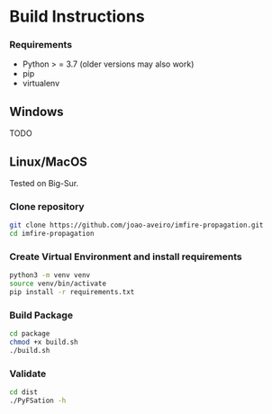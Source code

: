 # Build Instructions

### Requirements

- Python > = 3.7 (older versions may also work)
- pip
- virtualenv


## Windows 

TODO

## Linux/MacOS
 Tested on Big-Sur.
 
### Clone repository
```bash
git clone https://github.com/joao-aveiro/imfire-propagation.git
cd imfire-propagation
```

### Create Virtual Environment and install requirements
```bash
python3 -m venv venv 
source venv/bin/activate
pip install -r requirements.txt
```

### Build Package
```bash
cd package
chmod +x build.sh
./build.sh
```

### Validate
```bash
cd dist
./PyFSation -h
```
